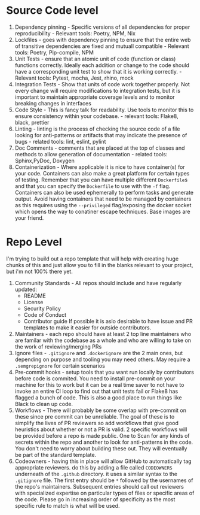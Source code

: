 # Source Code level

1. Dependency pinning - Specific versions of all dependencies for proper reproducibility - Relevant tools: Poetry, NPM, Nix
2. Lockfiles - goes with dependency pinning to ensure that the entire web of transitive dependencies are fixed and mutuall compatible - Relevant tools: Poetry, Pip-compile, NPM
3. Unit Tests - ensure that an atomic unit of code (function or class) functions correctly. Ideally each addition or change to the code should have a corresponding unit test to show that it is working correctly. - Relevant tools: Pytest, mocha, Jest, rhino, mock
4. Integration Tests - Show that units of code work together properly. Not every change will require modifications to integration tests, but it is important to maintain appropriate coverage levels and to monitor breaking changes in interfaces
5. Code Style - This is fancy talk for readability. Use tools to monitor this to ensure consistency within your codebase. - relevant tools: Flake8, black, prettier
6. Linting - linting is the process of checking the source code of a file looking for anti-patterns or artifacts that may indicate the presence of bugs - related tools: lint, eslint, pylint
7. Doc Comments - comments that are placed at the top of classes and methods to allow generation of documentation - related tools: Sphinx,PyDoc, Doxygen
8. Containerization - Where applicable it is nice to have container(s) for your code. Containers can also make a great platform for certain types of testing. Remember that you can have multiple different `Dockerfile`s and that you can specify the `Dockerfile` to use with the `-f` flag. Containers can also be used ephemerally to perform tasks and generate output. Avoid having containers that need to be managed by containers as this requires using the `--privileged` flag/exposing the docker socket which opens the way to conatiner escape techniques. Base images are your friend.

# Repo Level

I'm trying to build out a repo template that will help with creating huge chunks of this and just allow you to fill in the blanks relevant to your project, but i'm not 100% there yet.

1. Community Standards - All repos should include and have regularly updated:
   - README
   - License
   - Security Policy
   - Code of Conduct
   - Contributor guide
  If possible it is aslo desirable to have issue and PR templates to make it easier for outside contributors.
2. Maintainers - each repo should have at least 2 top line maintainers who are familar with the codebase as a whole and who are willing to take on the work of reviewing/merging PRs
3. Ignore files - `.gitignore` and `.dockerignore` are the 2 main ones, but depending on purpose and tooling you may need others. May require a `.semgrepignore` for certain scenarios
4. Pre-commit hooks - setup tools that you want run locally by contributors before code is commited. You need to install pre-commit on your machine for this to work but it can be a real time saver to not have to invoke an entire CI loop to find out that unit tests fail or Flake8 has flagged a bunch of code. This is also a good place to run things like Black to clean up code.
5. Workflows - There will probably be some overlap with pre-commit on these since pre commit can be unreliable. The goal of these is to simplify the lives of PR reviewers so add workflows that give good heuristics about whether or not a PR is valid. 2 specific workflows will be provided before a repo is made public. One to Scan for any kinds of secrets within the repo and another to look for anti-patterns in the code. You don't need to worry about building these out. They will eventually be part of the standard template. 
6. Codeowners - having this in place will allow GitHub to automatically tag appropriate reviewers. do this by adding a file called `CODEOWNERS` underneath of the `.github` directory. it uses a similar syntax to the `.gitignore` file. The first entry should be `*` followed by the usernames of the repo's maintainers. Subsequent entries should call out reviewers with specialized expertise on particular types of files or specific areas of the code. Please go in increasing order of specificity as the most specific rule to match is what will be used. 
